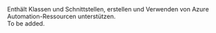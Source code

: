 <Namespace Name="Microsoft.Azure.Management.Automation">
  <Docs>
    <summary>Enthält Klassen und Schnittstellen, erstellen und Verwenden von Azure Automation-Ressourcen unterstützen.</summary> 
    <remarks>To be added.</remarks>
  </Docs>
</Namespace>
